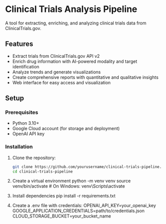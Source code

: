 # Clinical Trials Analysis Pipeline

A tool for extracting, enriching, and analyzing clinical trials data from ClinicalTrials.gov.

## Features

- Extract trials from ClinicalTrials.gov API v2
- Enrich drug information with AI-powered modality and target identification
- Analyze trends and generate visualizations
- Create comprehensive reports with quantitative and qualitative insights
- Web interface for easy access and visualization

## Setup

### Prerequisites

- Python 3.10+
- Google Cloud account (for storage and deployment)
- OpenAI API key

### Installation

1. Clone the repository:
   ```bash
   git clone https://github.com/yourusername/clinical-trials-pipeline.git
   cd clinical-trials-pipeline

2. Create a virtual environment
    python -m venv venv
    source venv/bin/activate  # On Windows: venv\Scripts\activate

3. Install dependencies
    pip install -r requirements.txt

4. Create a .env file with credentials:
    OPENAI_API_KEY=your_openai_key
    GOOGLE_APPLICATION_CREDENTIALS=path/to/credentials.json
    CLOUD_STORAGE_BUCKET=your_bucket_name




